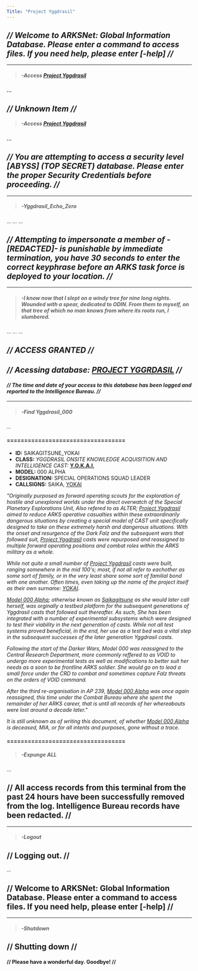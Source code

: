 ```yaml
---
Title: "Project Yggdrasil"
---
```


## *// Welcome to ARKSNet: Global Information Database. Please enter a command to access files. If you need help, please enter [-help] //*

------
> ##### -Access [Project Yggdrasil](SubIndexes/Logs/finishedlogs/ArksLogs/ProjectYggdrasil.md)
#### *...*
## *// Unknown Item //*

> ##### -Access [Project Yggdrasil](SubIndexes/Logs/finishedlogs/ArksLogs/ProjectYggdrasil.md)

#### *...*
## *// You are attempting to access a security level [ABYSS] (TOP SECRET) database. Please enter the proper Security Credentials before proceeding. //*

-----

> ##### -Yggdrasil_Echo_Zero

*...*
*...*
*...*

## *// Attempting to impersonate a member of -[REDACTED]- is punishable by immediate termination, you have 30 seconds to enter the correct keyphrase before an ARKS task force is deployed to your location. //*

----

> ##### -I know now that I slept on a windy tree for nine long nights. Wounded with a spear, dedicated to ODIN. From them to myself, on that tree of which no man knows from where its roots run, I slumbered.


*...*
*...*
*...*

## *// ACCESS GRANTED //*
## *// Acessing database: [PROJECT YGGRDASIL](SubIndexes/Logs/finishedlogs/ArksLogs/ProjectYggdrasil.md) //*

#### *// The time and date of your access to this database has been logged and reported to the Intelligence Bureau. //*

----

> ##### -Find Yggdrasil_000

*...*

#### ==================================

- **ID:** SAIKAGITSUNE_YOKAI
- **CLASS:** *YGGDRASIL ONSITE KNOWLEDGE ACQUISITION AND INTELLIGENCE CAST:* [**Y.O.K.A.I**.](SubIndexes/Characters/Yokai.md)
- **MODEL:** 000 ALPHA
- **DESIGNATION:** SPECIAL OPERATIONS SQUAD LEADER
- **CALLSIGNS:** SAIKA, [YOKAI](SubIndexes/Characters/Yokai.md)

*"Originally purposed as forward operating scouts for the exploration of hostile and unexplored worlds under the direct overwatch of the Special Planetary Explorations Unit, Also refered to as ALTER; [Project Yggdrasil](SubIndexes/Logs/finishedlogs/ArksLogs/ProjectYggdrasil.md) aimed to reduce ARKS operative casualties within these extraordinarily dangerous situations by creating a special model of CAST unit specifically designed to take on these extremely harsh and dangerous situations. With the onset and resurgence of the Dark Falz and the subsequent wars that followed suit, [Project Yggdrasil](SubIndexes/Logs/finishedlogs/ArksLogs/ProjectYggdrasil.md) casts were repurposed and reassigned to multiple forward operating positions and combat roles within the ARKS military as a whole.*

*While not quite a small number of [Project Yggdrasil](SubIndexes/Logs/finishedlogs/ArksLogs/ProjectYggdrasil.md) casts were built, ranging somewhere in the mid 100's; most, if not all refer to eachother as some sort of family, or in the very least share some sort of familial bond with one another. Often times, even taking up the name of the project itself as their own surname: [YOKAI](SubIndexes/Characters/Yokai.md).*

*[Model 000 Alpha](SubIndexes/Characters/Yokai.md); otherwise known as [Saikagitsune](SubIndexes/Characters/Yokai.md) as she would later call herself, was orginally a testbed platform for the subsequent generations of Yggdrasil casts that followed suit thereafter. As such, She has been integrated with a number of experimental subsystems which were designed to test their viability in the next generation of casts. While not all test systems proved beneficial, in the end, her use as a test bed was a vital step in the subsequent successes of the later generation Yggdrasil casts.*

*Following the start of the Darker Wars, Model 000 was reassigned to the Central Research Department, more commonly reffered to as VOID to undergo more experimental tests as well as modifications to better suit her needs as a soon to be frontline ARKS soldier. She would go on to lead a small force under the CRD to combat and sometimes capture Falz threats on the orders of VOID command.*

*After the third re-organisation in AP 239, [Model 000 Alpha](SubIndexes/Characters/Yokai.md) was once again reassigned, this time under the Combat Bureau where she spent the remainder of her ARKS career, that is until all records of her whereabouts were lost around a decade later."*

*It is still unknown as of writing this document, of whether [Model 000 Alpha](SubIndexes/Characters/Yokai.md) is deceased, MIA, or for all intents and purposes, gone without a trace.*

#### ==================================

> ##### -Expunge ALL

...

## // All access records from this terminal from the past 24 hours have been successfully removed from the log. Intelligence Bureau records have been redacted. //

----

> ##### -Logout

## // Logging out. //

*...*

## // Welcome to ARKSNet: Global Information Database. Please enter a command to access files. If you need help, please enter [-help] //

----

> ##### -Shutdown

## // Shutting down //

#### // Please have a wonderful day. Goodbye! //

